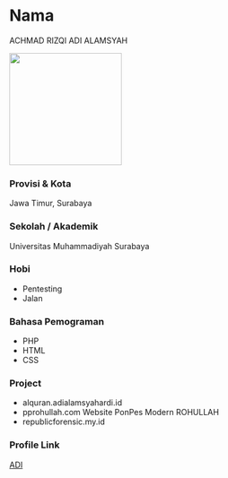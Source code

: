 # Nama
ACHMAD RIZQI ADI ALAMSYAH

<img src="https://me.adialamsyahardi.id/4R.jpg" width="200" height="200" align="center"/>

### Provisi & Kota

Jawa Timur, Surabaya

### Sekolah / Akademik

Universitas Muhammadiyah Surabaya

### Hobi

- Pentesting
- Jalan


### Bahasa Pemograman 

- PHP
- HTML
- CSS


### Project

- alquran.adialamsyahardi.id
- pprohullah.com Website PonPes Modern ROHULLAH
- republicforensic.my.id

### Profile Link

[ADI](https://github.com/adialamsyahardi)

